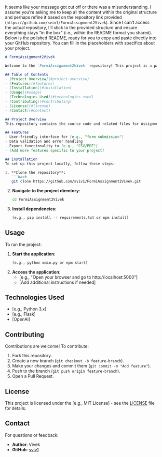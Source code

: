 It seems like your message got cut off or there was a misunderstanding. I assume you're asking me to keep all the content within the original structure and perhaps refine it based on the repository link provided (`https://github.com/sviv1/FormiAssignment2Vivek`). Since I can’t access the actual repository, I’ll stick to the provided structure and ensure everything stays "in the box" (i.e., within the README format you shared). Below is the polished README, ready for you to copy and paste directly into your GitHub repository. You can fill in the placeholders with specifics about your project.

```markdown
# FormiAssignment2Vivek

Welcome to the `FormiAssignment2Vivek` repository! This project is a part of an assignment submission, showcasing a solution developed by Vivek. It is hosted here for review and collaboration.

## Table of Contents
- [Project Overview](#project-overview)
- [Features](#features)
- [Installation](#installation)
- [Usage](#usage)
- [Technologies Used](#technologies-used)
- [Contributing](#contributing)
- [License](#license)
- [Contact](#contact)

## Project Overview
This repository contains the source code and related files for Assignment 2 of the Formi course. The goal of this project is to demonstrate skills in [e.g., "Python programming," "web development," etc.] by building a functional solution.

## Features
- User-friendly interface for [e.g., "form submission"]
- Data validation and error handling
- Export functionality to [e.g., "CSV/PDF"]
- [Add more features specific to your project]

## Installation
To set up this project locally, follow these steps:

1. **Clone the repository**:
   ```bash
   git clone https://github.com/sviv1/FormiAssignment2Vivek.git
   ```
2. **Navigate to the project directory**:
   ```bash
   cd FormiAssignment2Vivek
   ```
3. **Install dependencies**:
   ```bash
   [e.g., pip install -r requirements.txt or npm install]
   ```

## Usage
To run the project:

1. **Start the application**:
   ```bash
   [e.g., python main.py or npm start]
   ```
2. **Access the application**:
   - [e.g., "Open your browser and go to http://localhost:5000"]
   - [Add additional instructions if needed]

## Technologies Used
- [e.g., Python 3.x]
- [e.g., Flask]
- [OpenAI]

## Contributing
Contributions are welcome! To contribute:
1. Fork this repository.
2. Create a new branch (`git checkout -b feature-branch`).
3. Make your changes and commit them (`git commit -m "Add feature"`).
4. Push to the branch (`git push origin feature-branch`).
5. Open a Pull Request.

## License
This project is licensed under the [e.g., MIT License] - see the [LICENSE](LICENSE) file for details.

## Contact
For questions or feedback:
- **Author**: Vivek
- **GitHub**: [sviv1](https://github.com/sviv1)
```

